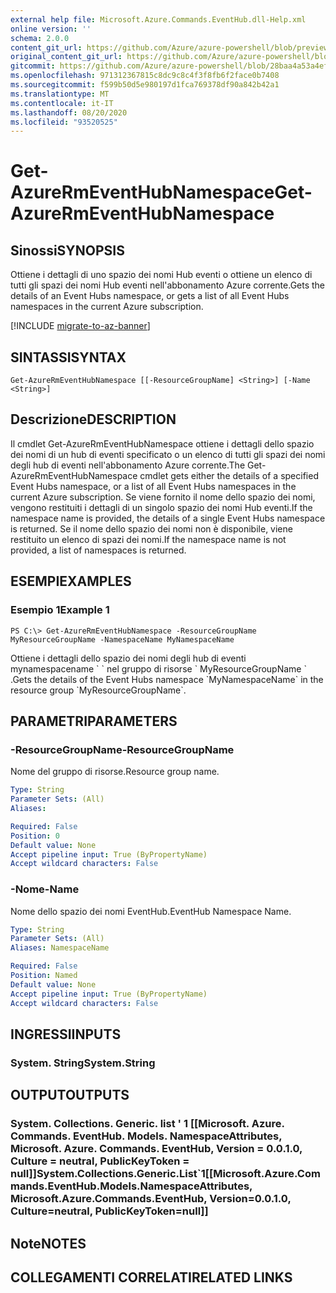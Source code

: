 ```yaml
---
external help file: Microsoft.Azure.Commands.EventHub.dll-Help.xml
online version: ''
schema: 2.0.0
content_git_url: https://github.com/Azure/azure-powershell/blob/preview/src/ResourceManager/EventHub/Commands.EventHub/help/Get-AzureRmEventHubNamespace.md
original_content_git_url: https://github.com/Azure/azure-powershell/blob/preview/src/ResourceManager/EventHub/Commands.EventHub/help/Get-AzureRmEventHubNamespace.md
gitcommit: https://github.com/Azure/azure-powershell/blob/28baa4a53a4efceb1197c032a8db08e199f0858d
ms.openlocfilehash: 971312367815c8dc9c8c4f3f8fb6f2face0b7408
ms.sourcegitcommit: f599b50d5e980197d1fca769378df90a842b42a1
ms.translationtype: MT
ms.contentlocale: it-IT
ms.lasthandoff: 08/20/2020
ms.locfileid: "93520525"
---
```

# <span data-ttu-id="e94f2-101">Get-AzureRmEventHubNamespace</span><span class="sxs-lookup"><span data-stu-id="e94f2-101">Get-AzureRmEventHubNamespace</span></span>

## <span data-ttu-id="e94f2-102">Sinossi</span><span class="sxs-lookup"><span data-stu-id="e94f2-102">SYNOPSIS</span></span>
<span data-ttu-id="e94f2-103">Ottiene i dettagli di uno spazio dei nomi Hub eventi o ottiene un elenco di tutti gli spazi dei nomi Hub eventi nell'abbonamento Azure corrente.</span><span class="sxs-lookup"><span data-stu-id="e94f2-103">Gets the details of an Event Hubs namespace, or gets a list of all Event Hubs namespaces in the current Azure subscription.</span></span>

[!INCLUDE [migrate-to-az-banner](../../includes/migrate-to-az-banner.md)]

## <span data-ttu-id="e94f2-104">SINTASSI</span><span class="sxs-lookup"><span data-stu-id="e94f2-104">SYNTAX</span></span>

```
Get-AzureRmEventHubNamespace [[-ResourceGroupName] <String>] [-Name <String>]
```

## <span data-ttu-id="e94f2-105">Descrizione</span><span class="sxs-lookup"><span data-stu-id="e94f2-105">DESCRIPTION</span></span>
<span data-ttu-id="e94f2-106">Il cmdlet Get-AzureRmEventHubNamespace ottiene i dettagli dello spazio dei nomi di un hub di eventi specificato o un elenco di tutti gli spazi dei nomi degli hub di eventi nell'abbonamento Azure corrente.</span><span class="sxs-lookup"><span data-stu-id="e94f2-106">The Get-AzureRmEventHubNamespace cmdlet gets either the details of a specified Event Hubs namespace, or a list of all Event Hubs namespaces in the current Azure subscription.</span></span>
<span data-ttu-id="e94f2-107">Se viene fornito il nome dello spazio dei nomi, vengono restituiti i dettagli di un singolo spazio dei nomi Hub eventi.</span><span class="sxs-lookup"><span data-stu-id="e94f2-107">If the namespace name is provided, the details of a single Event Hubs namespace is returned.</span></span>
<span data-ttu-id="e94f2-108">Se il nome dello spazio dei nomi non è disponibile, viene restituito un elenco di spazi dei nomi.</span><span class="sxs-lookup"><span data-stu-id="e94f2-108">If the namespace name is not provided, a list of namespaces is returned.</span></span>

## <span data-ttu-id="e94f2-109">ESEMPI</span><span class="sxs-lookup"><span data-stu-id="e94f2-109">EXAMPLES</span></span>

### <span data-ttu-id="e94f2-110">Esempio 1</span><span class="sxs-lookup"><span data-stu-id="e94f2-110">Example 1</span></span>
```
PS C:\> Get-AzureRmEventHubNamespace -ResourceGroupName MyResourceGroupName -NamespaceName MyNamespaceName
```

<span data-ttu-id="e94f2-111">Ottiene i dettagli dello spazio dei nomi degli hub di eventi mynamespacename \` \` nel gruppo di risorse \` MyResourceGroupName \` .</span><span class="sxs-lookup"><span data-stu-id="e94f2-111">Gets the details of the Event Hubs namespace \`MyNamespaceName\` in the resource group \`MyResourceGroupName\`.</span></span>

## <span data-ttu-id="e94f2-112">PARAMETRI</span><span class="sxs-lookup"><span data-stu-id="e94f2-112">PARAMETERS</span></span>

### <span data-ttu-id="e94f2-113">-ResourceGroupName</span><span class="sxs-lookup"><span data-stu-id="e94f2-113">-ResourceGroupName</span></span>
<span data-ttu-id="e94f2-114">Nome del gruppo di risorse.</span><span class="sxs-lookup"><span data-stu-id="e94f2-114">Resource group name.</span></span>

```yaml
Type: String
Parameter Sets: (All)
Aliases: 

Required: False
Position: 0
Default value: None
Accept pipeline input: True (ByPropertyName)
Accept wildcard characters: False
```

### <span data-ttu-id="e94f2-115">-Nome</span><span class="sxs-lookup"><span data-stu-id="e94f2-115">-Name</span></span>
<span data-ttu-id="e94f2-116">Nome dello spazio dei nomi EventHub.</span><span class="sxs-lookup"><span data-stu-id="e94f2-116">EventHub Namespace Name.</span></span>

```yaml
Type: String
Parameter Sets: (All)
Aliases: NamespaceName

Required: False
Position: Named
Default value: None
Accept pipeline input: True (ByPropertyName)
Accept wildcard characters: False
```

## <span data-ttu-id="e94f2-117">INGRESSI</span><span class="sxs-lookup"><span data-stu-id="e94f2-117">INPUTS</span></span>

### <span data-ttu-id="e94f2-118">System. String</span><span class="sxs-lookup"><span data-stu-id="e94f2-118">System.String</span></span>

## <span data-ttu-id="e94f2-119">OUTPUT</span><span class="sxs-lookup"><span data-stu-id="e94f2-119">OUTPUTS</span></span>

### <span data-ttu-id="e94f2-120">System. Collections. Generic. list ' 1 [[Microsoft. Azure. Commands. EventHub. Models. NamespaceAttributes, Microsoft. Azure. Commands. EventHub, Version = 0.0.1.0, Culture = neutral, PublicKeyToken = null]]</span><span class="sxs-lookup"><span data-stu-id="e94f2-120">System.Collections.Generic.List\`1[[Microsoft.Azure.Commands.EventHub.Models.NamespaceAttributes, Microsoft.Azure.Commands.EventHub, Version=0.0.1.0, Culture=neutral, PublicKeyToken=null]]</span></span>

## <span data-ttu-id="e94f2-121">Note</span><span class="sxs-lookup"><span data-stu-id="e94f2-121">NOTES</span></span>

## <span data-ttu-id="e94f2-122">COLLEGAMENTI CORRELATI</span><span class="sxs-lookup"><span data-stu-id="e94f2-122">RELATED LINKS</span></span>

